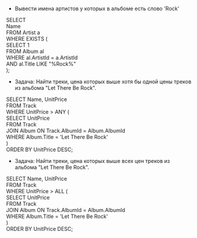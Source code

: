 - Вывести имена артистов у которых в альбоме есть слово 'Rock'

SELECT   
    Name  
FROM Artist a  
WHERE EXISTS (  
    SELECT 1  
    FROM Album al  
    WHERE al.ArtistId = a.ArtistId  
    AND al.Title LIKE "%Rock%"  
);  

- Задача: Найти треки, цена которых выше хотя бы одной цены треков из альбома "Let There Be Rock".  

SELECT Name, UnitPrice  
FROM Track  
WHERE UnitPrice > ANY (  
    SELECT UnitPrice  
    FROM Track  
    JOIN Album ON Track.AlbumId = Album.AlbumId  
    WHERE Album.Title = 'Let There Be Rock'  
)  
ORDER BY UnitPrice DESC;  

- Задача: Найти треки, цена которых выше всех цен треков из альбома "Let There Be Rock".  

SELECT Name, UnitPrice  
FROM Track  
WHERE UnitPrice > ALL (  
    SELECT UnitPrice  
    FROM Track  
    JOIN Album ON Track.AlbumId = Album.AlbumId  
    WHERE Album.Title = 'Let There Be Rock'  
)  
ORDER BY UnitPrice DESC;  
